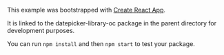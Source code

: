 This example was bootstrapped with [Create React App](https://github.com/facebook/create-react-app).

It is linked to the datepicker-library-oc package in the parent directory for development purposes.

You can run `npm install` and then `npm start` to test your package.
